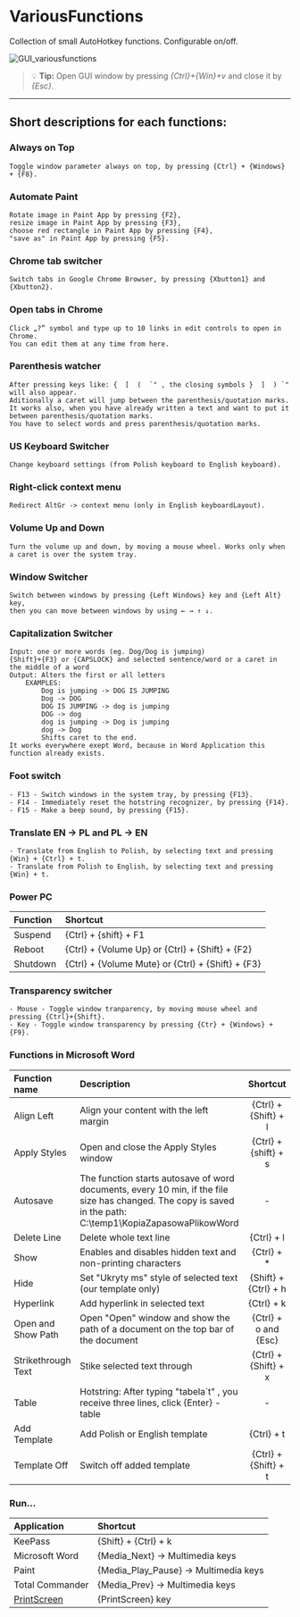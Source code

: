 # **VariousFunctions**
Collection of small AutoHotkey functions. Configurable on/off.

![GUI_variousfunctions](https://user-images.githubusercontent.com/109993935/191761960-4b8600cc-db34-4116-b645-33a3f20ec3a4.png)

> :bulb: **Tip:** Open GUI window by pressing *{Ctrl}+{Win}+v* and close it by *{Esc}.*
___

## Short descriptions for each functions:

### Always on Top
 	Toggle window parameter always on top, by pressing {Ctrl} + {Windows} + {F8}.

### Automate Paint
	Rotate image in Paint App by pressing {F2}, 
	resize image in Paint App by pressing {F3}, 
	choose red rectangle in Paint App by pressing {F4}, 
	"save as" in Paint App by pressing {F5}.	

### Chrome tab switcher
	Switch tabs in Google Chrome Browser, by pressing {Xbutton1} and {Xbutton2}.

### Open tabs in Chrome 
	Click „?” symbol and type up to 10 links in edit controls to open in Chrome. 
	You can edit them at any time from here.

### Parenthesis watcher
	After pressing keys like: {  [  (  `" , the closing symbols }  ]  ) `" will also appear. 
	Aditionally a caret will jump between the parenthesis/quotation marks. 
	It works also, when you have already written a text and want to put it between parenthesis/quotation marks. 
	You have to select words and press parenthesis/quotation marks.

### US Keyboard Switcher
	Change keyboard settings (from Polish keyboard to English keyboard).

### Right-click context menu
	Redirect AltGr -> context menu (only in English keyboardLayout).

### Volume Up and Down
	Turn the volume up and down, by moving a mouse wheel. Works only when a caret is over the system tray.

### Window Switcher 
	Switch between windows by pressing {Left Windows} key and {Left Alt} key,
	then you can move between windows by using ← → ↑ ↓. 

### Capitalization Switcher
	Input: one or more words (eg. Dog/Dog is jumping)
	{Shift}+{F3} or {CAPSLOCK} and selected sentence/word or a caret in the middle of a word
	Output: Alters the first or all letters
		EXAMPLES:
			Dog is jumping -> DOG IS JUMPING
			Dog -> DOG
			DOG IS JUMPING -> dog is jumping
			DOG -> dog
			dog is jumping -> Dog is jumping
			dog -> Dog
			Shifts caret to the end.
	It works everywhere exept Word, because in Word Application this function already exists.

### Foot switch 
	- F13 - Switch windows in the system tray, by pressing {F13}.
	- F14 - Immediately reset the hotstring recognizer, by pressing {F14}.
	- F15 - Make a beep sound, by pressing {F15}.

### Translate EN → PL and PL → EN
	- Translate from English to Polish, by selecting text and pressing {Win} + {Ctrl} + t.
	- Translate from Polish to English, by selecting text and pressing {Win} + t.	
	
### Power PC 
|Function     |Shortcut                                               |
|:---         |:---                                                   |
|Suspend      |{Ctrl} + {shift} + F1                                  |
|Reboot       |{Ctrl} + {Volume Up} or {Ctrl} + {Shift} + {F2}        |
|Shutdown     |{Ctrl} + {Volume Mute} or {Ctrl} + {Shift} + {F3}      |

### Transparency switcher
	- Mouse - Toggle window tranparency, by moving mouse wheel and pressing {Ctrl}+{Shift}.
	- Key - Toggle window transparency by pressing {Ctr} + {Windows} + {F9}.

### Functions in Microsoft Word 
|Function name       |                           Description                    |     Shortcut                  |
|:---        |                            :---                       |      :---:          |
|Align Left   |Align your content with the left margin |{Ctrl} + {Shift} + l  |
|Apply Styles |Open and close the Apply Styles window| {Ctrl} + {shift} + s |
|Autosave     |The function starts autosave of word documents, every 10 min, if the file size has changed. The copy is saved in the path: C:\temp1\KopiaZapasowaPlikowWord| -|
|Delete Line  |Delete whole text line              |{Ctrl} + l |
|Show         |Enables and disables hidden text and non-printing characters|{Ctrl} + *|
|Hide         | Set "Ukryty ms" style of selected text (our template only) |{Shift} + {Ctrl} + h|
|Hyperlink    |Add hyperlink in selected text|{Ctrl} + k |
|Open and Show Path |Open "Open" window and show the path of a document on the top bar of the document | {Ctrl} + o and {Esc} |
|Strikethrough Text |Stike selected text through | {Ctrl} + {Shift} + x |
|Table | Hotstring: After typing "tabela`t" , you receive three lines, click {Enter} - table | - |
|Add Template | Add Polish or English template| {Ctrl} + t |
|Template Off | Switch off added template | {Ctrl} + {Shift} + t |
 
### Run...
|Application                                     | Shortcut                                |
| :---                                           | :---                                   |
|KeePass                                         |{Shift} + {Ctrl} + k                     |
|Microsoft Word                                  |{Media_Next} → Multimedia keys           |
|Paint                                           |{Media_Play_Pause} → Multimedia keys     |
|Total Commander                                 |{Media_Prev} → Multimedia keys           |
|[PrintScreen](https://support.microsoft.com/pl-pl/help/4488540/how-to-take-and-annotate-screenshots-on-windows-10)         |{PrintScreen} key             |

    
